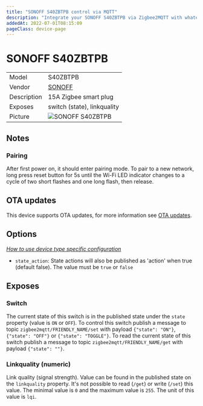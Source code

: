```yaml
---
title: "SONOFF S40ZBTPB control via MQTT"
description: "Integrate your SONOFF S40ZBTPB via Zigbee2MQTT with whatever smart home infrastructure you are using without the vendor's bridge or gateway."
addedAt: 2022-07-01T08:15:09
pageClass: device-page
---
```


<!-- !!!! -->
<!-- ATTENTION: This file is auto-generated through docgen! -->
<!-- You can only edit the "Notes"-Section between the two comment lines "Notes BEGIN" and "Notes END". -->
<!-- Do not use h1 or h2 heading within "## Notes"-Section. -->
<!-- !!!! -->

# SONOFF S40ZBTPB

|     |     |
|-----|-----|
| Model | S40ZBTPB  |
| Vendor  | [SONOFF](/supported-devices/#v=SONOFF)  |
| Description | 15A Zigbee smart plug |
| Exposes | switch (state), linkquality |
| Picture | ![SONOFF S40ZBTPB](https://www.zigbee2mqtt.io/images/devices/S40ZBTPB.jpg) |


<!-- Notes BEGIN: You can edit here. Add "## Notes" headline if not already present. -->
## Notes

### Pairing
After first power on, it should enter pairing mode. To pair to a new network, long press reset button for 5s until the Wi-Fi LED indicator changes to a cycle of two short flashes and one long flash, then release.
<!-- Notes END: Do not edit below this line -->


## OTA updates
This device supports OTA updates, for more information see [OTA updates](../guide/usage/ota_updates.md).


## Options
*[How to use device type specific configuration](../guide/configuration/devices-groups.md#specific-device-options)*

* `state_action`: State actions will also be published as 'action' when true (default false). The value must be `true` or `false`


## Exposes

### Switch 
The current state of this switch is in the published state under the `state` property (value is `ON` or `OFF`).
To control this switch publish a message to topic `zigbee2mqtt/FRIENDLY_NAME/set` with payload `{"state": "ON"}`, `{"state": "OFF"}` or `{"state": "TOGGLE"}`.
To read the current state of this switch publish a message to topic `zigbee2mqtt/FRIENDLY_NAME/get` with payload `{"state": ""}`.

### Linkquality (numeric)
Link quality (signal strength).
Value can be found in the published state on the `linkquality` property.
It's not possible to read (`/get`) or write (`/set`) this value.
The minimal value is `0` and the maximum value is `255`.
The unit of this value is `lqi`.

